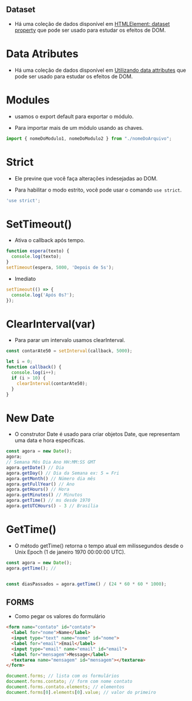 ## Dataset

*  Há uma coleção de dados disponível em [HTMLElement: dataset property](https://developer.mozilla.org/en-US/docs/Web/API/HTMLElement/dataset) que pode ser usado para estudar os efeitos de DOM.

# Data Atributes

*  Há uma coleção de dados disponível em [Utilizando data attributes](https://developer.mozilla.org/pt-BR/docs/Learn/HTML/Howto/Use_data_attributes) que pode ser usado para estudar os efeitos de DOM.

# Modules

* usamos o export default para exportar o módulo.

* Para importar mais de um módulo usando as chaves.

```javascript
import { nomeDoModulo1, nomeDoModulo2 } from "./nomeDoArquivo";
```

# Strict

* Ele previne que você faça alterações indesejadas ao DOM.

* Para habilitar o modo estrito, você pode usar o comando `use strict`.

```javascript
'use strict';
```

# SetTimeout()

* Ativa o callback após tempo.

```javascript
function espera(texto) {
  console.log(texto);
}
setTimeout(espera, 5000, 'Depois de 5s');
```

* Imediato

```javascript
setTimeout(() => {
  console.log('Após 0s?');
});
```

# ClearInterval(var)

* Para parar um intervalo usamos clearInterval.

```javascript
const contarAte50 = setInterval(callback, 5000);

let i = 0;
function callback() {
  console.log(i++);
  if (i > 10) {
    clearInterval(contarAte50);
  }
}
```

# New Date

 - O construtor Date é usado para criar objetos Date, que representam uma data e hora especificas.
  ```javascript
  const agora = new Date();
  agora;
  // Semana Mês Dia Ano HH:MM:SS GMT
  agora.getDate() // Dia
  agora.getDay() // Dia da Semana ex: 5 = Fri
  agora.getMonth() // Número dia mês
  agora.getFullYear() // Ano
  agora.getHours() // Hora
  agora.getMinutes() // Minutos
  agora.getTime() // ms desde 1970
  agora.getUTCHours() - 3 // Brasília
  ```

# GetTime()

 - O método getTime() retorna o tempo atual em milissegundos desde o Unix Epoch (1 de janeiro 1970 00:00:00 UTC).

  ```javascript
  const agora = new Date();
  agora.getTime(); //

  
  const diasPassados = agora.getTime() / (24 * 60 * 60 * 1000);
  ```

## FORMS

- Como pegar os valores do formulário

```HTML
<form name="contato" id="contato">
  <label for="nome">Name</label>
  <input type="text" name="nome" id="nome">
  <label for="email">Email</label>
  <input type="email" name="email" id="email">
  <label for="mensagem">Message</label>
  <textarea name="mensagem" id="mensagem"></textarea>
</form>
```

```javascript
document.forms; // lista com os formulários
document.forms.contato; // form com nome contato
document.forms.contato.elements; // elementos
document.forms[0].elements[0].value; // valor do primeiro
```


